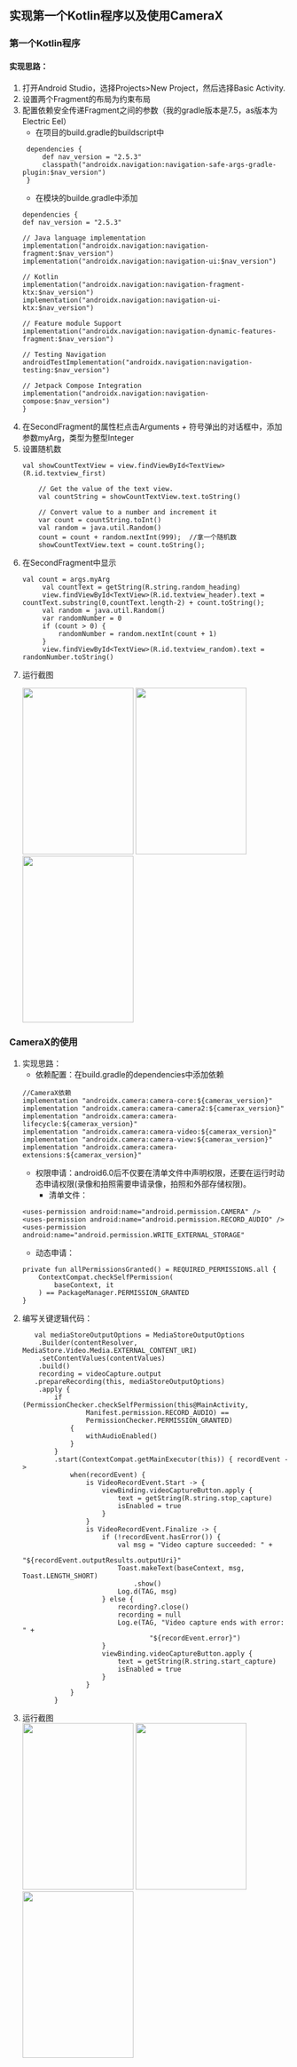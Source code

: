 ## 实现第一个Kotlin程序以及使用CameraX
### 第一个Kotlin程序
#### 实现思路：
1. 打开Android Studio，选择Projects>New Project，然后选择Basic Activity.
2. 设置两个Fragment的布局为约束布局
3. 配置依赖安全传递Fragment之间的参数（我的gradle版本是7.5，as版本为Electric Eel）
   - 在项目的build.gradle的buildscript中
   ```
    dependencies {
        def nav_version = "2.5.3"
        classpath("androidx.navigation:navigation-safe-args-gradle-plugin:$nav_version")
    }

   ```
   - 在模块的builde.gradle中添加
    ```
    dependencies {
    def nav_version = "2.5.3"

    // Java language implementation
    implementation("androidx.navigation:navigation-fragment:$nav_version")
    implementation("androidx.navigation:navigation-ui:$nav_version")

    // Kotlin
    implementation("androidx.navigation:navigation-fragment-ktx:$nav_version")
    implementation("androidx.navigation:navigation-ui-ktx:$nav_version")

    // Feature module Support
    implementation("androidx.navigation:navigation-dynamic-features-fragment:$nav_version")

    // Testing Navigation
    androidTestImplementation("androidx.navigation:navigation-testing:$nav_version")

    // Jetpack Compose Integration
    implementation("androidx.navigation:navigation-compose:$nav_version")
    }
    ```
4. 在SecondFragment的属性栏点击Arguments *+* 符号弹出的对话框中，添加参数myArg，类型为整型Integer
5. 设置随机数
    ```
    val showCountTextView = view.findViewById<TextView>(R.id.textview_first)
    
        // Get the value of the text view.
        val countString = showCountTextView.text.toString()

        // Convert value to a number and increment it
        var count = countString.toInt()
        val random = java.util.Random()
        count = count + random.nextInt(999);  //拿一个随机数
        showCountTextView.text = count.toString();
    ```
6. 在SecondFragment中显示
   ```
   val count = args.myArg
        val countText = getString(R.string.random_heading)
        view.findViewById<TextView>(R.id.textview_header).text = countText.substring(0,countText.length-2) + count.toString();
        val random = java.util.Random()
        var randomNumber = 0
        if (count > 0) {
            randomNumber = random.nextInt(count + 1)
        }
        view.findViewById<TextView>(R.id.textview_random).text = randomNumber.toString()
    ```
7. <p>运行截图<p> 
    <img src="../images/e2/e2-1-1.jpg" width="200" height="300">
    <img src="../images/e2/e2-1-2.jpg" width="200" height="300">
    <img src="../images/e2/e2-1-3.jpg" width="200" height="300">
### CameraX的使用
1. 实现思路：
   - 依赖配置：在build.gradle的dependencies中添加依赖
    ```
    //CameraX依赖
    implementation "androidx.camera:camera-core:${camerax_version}"
    implementation "androidx.camera:camera-camera2:${camerax_version}"
    implementation "androidx.camera:camera-lifecycle:${camerax_version}"
    implementation "androidx.camera:camera-video:${camerax_version}"
    implementation "androidx.camera:camera-view:${camerax_version}"
    implementation "androidx.camera:camera-extensions:${camerax_version}"

    ```
   - 权限申请：android6.0后不仅要在清单文件中声明权限，还要在运行时动态申请权限(录像和拍照需要申请录像，拍照和外部存储权限)。
     - 清单文件：
    ```
    <uses-permission android:name="android.permission.CAMERA" />
    <uses-permission android:name="android.permission.RECORD_AUDIO" />
    <uses-permission android:name="android.permission.WRITE_EXTERNAL_STORAGE"

    ```
    - 动态申请：
    ```
    private fun allPermissionsGranted() = REQUIRED_PERMISSIONS.all {
        ContextCompat.checkSelfPermission(
            baseContext, it
        ) == PackageManager.PERMISSION_GRANTED
    }
    ```
2. 编写关键逻辑代码：
    ```
       val mediaStoreOutputOptions = MediaStoreOutputOptions
        .Builder(contentResolver, MediaStore.Video.Media.EXTERNAL_CONTENT_URI)
        .setContentValues(contentValues)
        .build()
        recording = videoCapture.output
       .prepareRecording(this, mediaStoreOutputOptions)
        .apply {
            if (PermissionChecker.checkSelfPermission(this@MainActivity,
                    Manifest.permission.RECORD_AUDIO) ==
                    PermissionChecker.PERMISSION_GRANTED)
                {
                    withAudioEnabled()
                }
            }
            .start(ContextCompat.getMainExecutor(this)) { recordEvent ->
                when(recordEvent) {
                    is VideoRecordEvent.Start -> {
                        viewBinding.videoCaptureButton.apply {
                            text = getString(R.string.stop_capture)
                            isEnabled = true
                        }
                    }
                    is VideoRecordEvent.Finalize -> {
                        if (!recordEvent.hasError()) {
                            val msg = "Video capture succeeded: " +
                                    "${recordEvent.outputResults.outputUri}"
                            Toast.makeText(baseContext, msg, Toast.LENGTH_SHORT)
                                .show()
                            Log.d(TAG, msg)
                        } else {
                            recording?.close()
                            recording = null
                            Log.e(TAG, "Video capture ends with error: " +
                                    "${recordEvent.error}")
                        }
                        viewBinding.videoCaptureButton.apply {
                            text = getString(R.string.start_capture)
                            isEnabled = true
                        }
                    }
                }
            }
    ```
3. 运行截图 <br>
    <img src="../images/e2/e2-2-3.jpg" width="200" height="300">
    <img src="../images/e2/e2-2-2.jpg" width="200" height="300">
    <img src="../images/e2/e2-2-1.jpg" width="200" height="300">